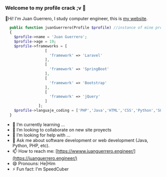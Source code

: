 ### Welcome to my profile crack ;v 👋

🙌Hi! I'm Juan Guerrero, I study computer engineer, this is [my website](http://juanguerrero.xyz).
```php
  public function juanGuerrero(Profile $profile) //instance of mine profile ;v
  {
    $profile->name = 'Juan Guerrero';
    $profile->age = 19;
    $profile->frameworks = [
                  [
                    'framework' => 'Laravel'
                  ],
                  [
                    'framework' => 'SpringBoot'
                  ],
                  [
                    'framework' => 'Bootstrap'
                  ],
                  [
                    'framework' => 'jQuery'
                  ]
               ];
    $profile->languaje_coding = ['PHP','Java','HTML','CSS','Python','SQL'];
  }
```
- 🌱 I’m currently learning ...
- 👯 I’m looking to collaborate on new site proyects
- 🤔 I’m looking for help with ...
- 💬 Ask me about software development or web development (Java, Python, PHP, etc).
- 📫 How to reach me: [https://wwww.juanguerrero.engineer/](https://juanguerrero.engineer/)
- 😄 Pronouns: He|Him
- ⚡ Fun fact: I'm SpeedCuber

